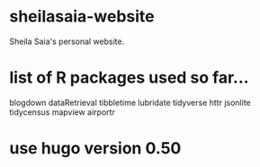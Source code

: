 # sheilasaia-website #
Sheila Saia's personal website.

# list of R packages used so far...
blogdown
dataRetrieval
tibbletime
lubridate
tidyverse
httr
jsonlite
tidycensus
mapview
airportr

# use hugo version 0.50